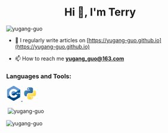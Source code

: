 <h1 align="center">Hi 👋, I'm Terry</h1>
<p align="left"> <img src="https://komarev.com/ghpvc/?username=yugang-guo&label=Profile%20views&color=0e75b6&style=flat" alt="yugang-guo" /> </p>

- 📝 I regularly write articles on [https://yugang-guo.github.io](https://yugang-guo.github.io)

- 📫 How to reach me **yugang_guo@163.com**

<p align="left">
</p>

<h3 align="left">Languages and Tools:</h3>
<p align="left"> 
  <a href="https://www.w3schools.com/cpp/" target="_blank" rel="noreferrer"> 
    <img src="https://raw.githubusercontent.com/devicons/devicon/master/icons/cplusplus/cplusplus-original.svg" alt="cplusplus" width="40" height="40"/> 
  </a> 
  <a href="https://www.python.org" target="_blank" rel="noreferrer"> 
    <img src="https://raw.githubusercontent.com/devicons/devicon/master/icons/python/python-original.svg" alt="python" width="40" height="40"/>
  </a>  
</p>

<p>&nbsp;<img align="center" src="https://github-readme-stats.vercel.app/api?username=yugang-guo&show_icons=true&locale=en" alt="yugang-guo" /></p>

<p><img align="center" src="https://github-readme-streak-stats.herokuapp.com/?user=yugang-guo&" alt="yugang-guo" /></p>

